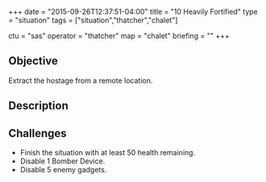 +++
date = "2015-09-26T12:37:51-04:00"
title = "10 Heavily Fortified"
type = "situation"
tags = ["situation","thatcher","chalet"]

ctu = "sas"
operator = "thatcher"
map = "chalet"
briefing = ""
+++

## Objective

Extract the hostage from a remote location.

## Description


## Challenges

* Finish the situation with at least 50 health remaining.
* Disable 1 Bomber Device.
* Disable 5 enemy gadgets.
